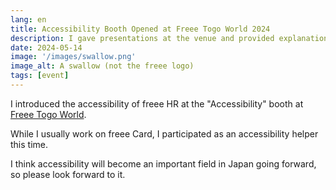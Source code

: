 ```yaml
---
lang: en
title: Accessibility Booth Opened at Freee Togo World 2024
description: I gave presentations at the venue and provided explanations at the booth. This was probably the first time an accessibility-focused booth was created for external audiences!
date: 2024-05-14
image: '/images/swallow.png'
image_alt: A swallow (not the freee logo)
tags: [event]
---
```


I introduced the accessibility of freee HR at the "Accessibility" booth at [Freee Togo World](https://www.freee.co.jp/lp2/togo-world-2024/).

While I usually work on freee Card, I participated as an accessibility helper this time.

I think accessibility will become an important field in Japan going forward, so please look forward to it.